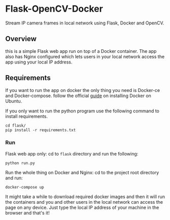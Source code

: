 # Flask-OpenCV-Docker
Stream IP camera frames in local network using Flask, Docker and OpenCV.

## Overview
this is a simple Flask web app run on top of a Docker container. The app also has Nginx configured which lets users in your local network access the app using your local IP address.

## Requirements
If you want to run the app on docker the only thing you need is Docker-ce and Docker-compose.
follow the official [guide]("https://docs.docker.com/engine/install/ubuntu/") on installing Docker on Ubuntu. 

If you only want to run the python program use the following command to install requirements.

```
cd flask/
pip install -r requirements.txt
```
### Run
Flask web app only: cd to `flask` directory and run the following:

```
python run.py
```
Run the whole thing on Docker and Nginx: cd to the project root directory and run:

```
docker-compose up
```

It might take a while to download required docker images and then it will run the containers and you and other users in the local network can access the page on any device. Just type the local IP address of your machine in the browser and that's it! 